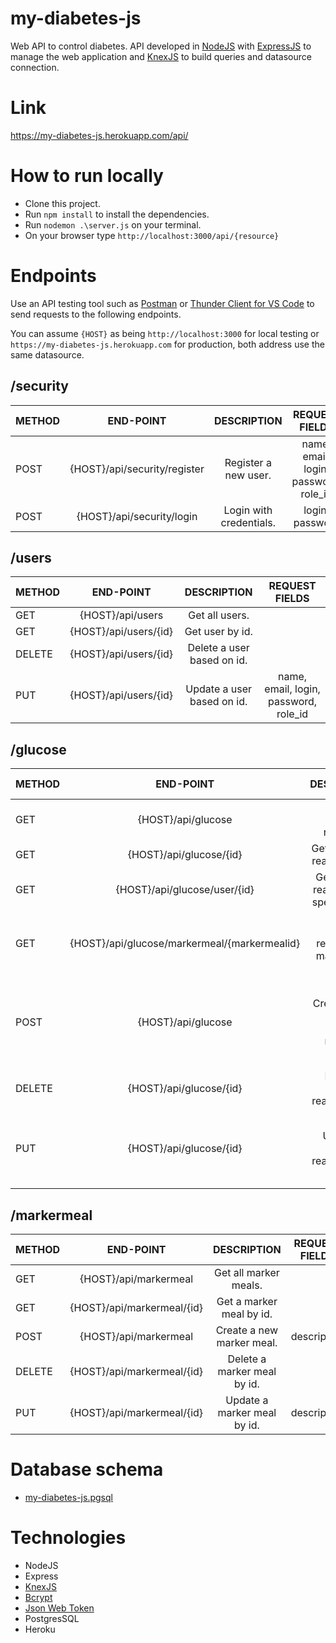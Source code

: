 # my-diabetes-js
Web API to control diabetes. 
API developed in [NodeJS](https://nodejs.org/en/) with [ExpressJS](http://expressjs.com/) to manage the web application and [KnexJS](http://knexjs.org/) to build queries and datasource connection.

# Link
https://my-diabetes-js.herokuapp.com/api/

# How to run locally
- Clone this project.
- Run `npm install` to install the dependencies.
- Run `nodemon .\server.js` on your terminal.
- On your browser type `http://localhost:3000/api/{resource}`

# Endpoints
Use an API testing tool such as [Postman](https://www.postman.com/downloads/) or [Thunder Client for VS Code](https://marketplace.visualstudio.com/items?itemName=rangav.vscode-thunder-client) to send requests to the following endpoints.

You can assume `{HOST}` as being `http://localhost:3000` for local testing or `https://my-diabetes-js.herokuapp.com` for production, both address use the same datasource.

## /security

| METHOD  | END-POINT                     | DESCRIPTION              | REQUEST FIELDS                         | RESPONSE FIELDS              |                     
| ------- |:-----------------------------:| :-----------------------:|:--------------------------------------:|:----------------------------:|
| POST    | {HOST}/api/security/register  |  Register a new user.    | name, email, login, password, role_id  | id                           |
| POST    | {HOST}/api/security/login     |  Login with credentials. | login, password                        | id, login, email             |


## /users

| METHOD  | END-POINT                | DESCRIPTION                  | REQUEST FIELDS                         |
| ------- |:------------------------:| :---------------------------:|:--------------------------------------:|
| GET     | {HOST}/api/users         |  Get all users.              |                                        |
| GET     | {HOST}/api/users/{id}    |  Get user by id.             |                                        |
| DELETE  | {HOST}/api/users/{id}    |  Delete a user based on id.  |                                        |
| PUT     | {HOST}/api/users/{id}    |  Update a user based on id.  | name, email, login, password, role_id  |


## /glucose

| METHOD  | END-POINT                                    | DESCRIPTION                                 | REQUEST FIELDS                                     |
| ------- |:--------------------------------------------:| :------------------------------------------:|:--------------------------------------------------:|
| GET     | {HOST}/api/glucose                           |  Get all glucose readings                   | BEARER TOKEN                                       |
| GET     | {HOST}/api/glucose/{id}                      |  Get a glucose reading by id.               | BEARER TOKEN                                       |
| GET     | {HOST}/api/glucose/user/{id}                 |  Get glucose readings of a specific user.   | BEARER TOKEN                                       |
| GET     | {HOST}/api/glucose/markermeal/{markermealid} |  Get all glucose readings by markermeal id. | BEARER TOKEN                                       |
| POST    | {HOST}/api/glucose                           |  Create a new glucose reading register.     | BEARER TOKEN + userId, glucose, unityId, date, hour, markerMealId |
| DELETE  | {HOST}/api/glucose/{id}                      |  Delete a glucose reading by id.            | BEARER TOKEN                                       |
| PUT     | {HOST}/api/glucose/{id}                      |  Update a glucose reading by id.            | BEARER TOKEN  + glucose, unityId, date, hour, markerMealId         |


## /markermeal

| METHOD  | END-POINT                       | DESCRIPTION                       | REQUEST FIELDS            |
| ------- |:-------------------------------:| :--------------------------------:|:-------------------------:|
| GET     | {HOST}/api/markermeal           |  Get all marker meals.            |                           |
| GET     | {HOST}/api/markermeal/{id}      |  Get a marker meal by id.         |                           |
| POST    | {HOST}/api/markermeal           |  Create a new marker meal.        | description               |
| DELETE  | {HOST}/api/markermeal/{id}      |  Delete a marker meal by id.      |                           |
| PUT     | {HOST}/api/markermeal/{id}      |  Update a marker meal by id.      | description               |

# Database schema
- [my-diabetes-js.pgsql](https://github.com/oluizeduardo/my-diabetes-js/blob/main/db/my-diabetes-js.pgsql)

# Technologies
- NodeJS
- Express
- [KnexJS](https://knexjs.org/)
- [Bcrypt](https://www.npmjs.com/package/bcrypt)
- [Json Web Token](https://jwt.io/)
- PostgresSQL
- Heroku
